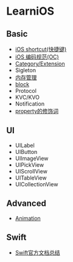 # LearniOS



## Basic

* [iOS shortcut(快捷键)](https://github.com/fengzhihao123/LearniOS/blob/master/Basic/iOSshortcut.md)
* [iOS 编码规范(OC)](https://github.com/fengzhihao123/LearniOS/blob/master/Basic/CodeGuide/codeGuide.md)
* [Category/Extension](https://github.com/fengzhihao123/LearniOS/blob/master/Basic/Category:Extension.md)
* Sigleton
* [内存管理](https://github.com/fengzhihao123/LearniOS/blob/master/Basic/内存管理.md)
* [block](https://github.com/fengzhihao123/LearniOS/blob/master/Basic/block.md)
* Protocol
* KVC/KVO
* Notification
* [property的修饰词](https://github.com/fengzhihao123/LearniOS/blob/master/Basic/property修饰词.md)

## UI
* UILabel
* UIButton
* UIImageView
* UIPickView
* UIScrollView
* UITableView
* UICollectionView

## Advanced
* [Animation](https://github.com/fengzhihao123/LearniOS/blob/master/Advanced/Animation.md)

## Swift
* [Swift官方文档总结](https://github.com/fengzhihao123/LearniOS/edit/master/Swift/SwiftDocumnetIntro.md)
